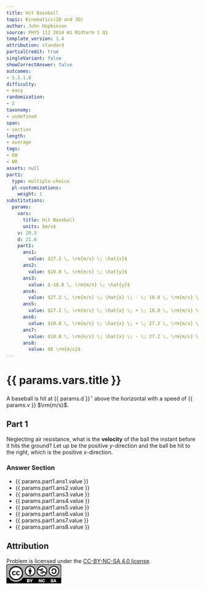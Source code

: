 ```yaml
---
title: Hit Baseball
topic: Kinematics(2D and 3D)
author: John Hopkinson
source: PHYS 112 2014 W1 Midterm 1 Q1
template_version: 1.4
attribution: standard
partialCredit: true
singleVariant: false
showCorrectAnswer: false
outcomes:
- 5.5.1.0
difficulty:
- easy
randomization:
- 2
taxonomy:
- undefined
span:
- section
length:
- average
tags:
- EW
- NR
assets: null
part1:
  type: multiple-choice
  pl-customizations:
    weight: 1
substitutions:
  params:
    vars:
      title: Hit Baseball
      units: $m/s$
    v: 29.3
    d: 21.6
    part1:
      ans1:
        value: $27.2 \, \rm{m/s} \; \hat{x}$
      ans2:
        value: $10.8 \, \rm{m/s} \; \hat{y}$
      ans3:
        value: $-10.8 \, \rm{m/s} \; \hat{y}$
      ans4:
        value: $27.2 \, \rm{m/s} \; \hat{x} \; - \; 10.8 \, \rm{m/s} \; \hat{y}$
      ans5:
        value: $27.2 \, \rm{m/s} \; \hat{x} \; + \; 10.8 \, \rm{m/s} \; \hat{y}$
      ans6:
        value: $10.8 \, \rm{m/s} \; \hat{x} \; + \; 27.2 \, \rm{m/s} \; \hat{y}$
      ans7:
        value: $10.8 \, \rm{m/s} \; \hat{x} \; - \; 27.2 \, \rm{m/s} \; \hat{y}$
      ans8:
        value: $0 \rm{m/s}$
---
```

# {{ params.vars.title }}
A baseball is hit at {{ params.d }}$^\circ$ above the horizontal with a speed of {{ params.v }} $\rm{m/s}$.

## Part 1

Neglecting air resistance, what is the **velocity** of the ball the instant before it hits the ground? Let up be the positive $y$-direction and the ball be hit to the right, which is the positive $x$-direction.

### Answer Section

- {{ params.part1.ans1.value }}
- {{ params.part1.ans2.value }}
- {{ params.part1.ans3.value }}
- {{ params.part1.ans4.value }}
- {{ params.part1.ans5.value }}
- {{ params.part1.ans6.value }}
- {{ params.part1.ans7.value }}
- {{ params.part1.ans8.value }}

## Attribution

Problem is licensed under the [CC-BY-NC-SA 4.0 license](https://creativecommons.org/licenses/by-nc-sa/4.0/).<br> ![The Creative Commons 4.0 license requiring attribution-BY, non-commercial-NC, and share-alike-SA license.](https://raw.githubusercontent.com/firasm/bits/master/by-nc-sa.png)